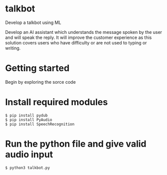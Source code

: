 # talkbot
Develop a talkbot using ML

Develop an AI assistant which understands the message spoken by the user and will speak the reply.
It will improve the customer experience as this solution covers users who have difficulty or are not used to typing or writing.

# Getting started
Begin by exploring the sorce code

# Install required modules

```
$ pip install pydub
$ pip install PyAudio
$ pip install SpeechRecognition
```

# Run the python file and give valid audio input

```
$ python3 talkbot.py
```
